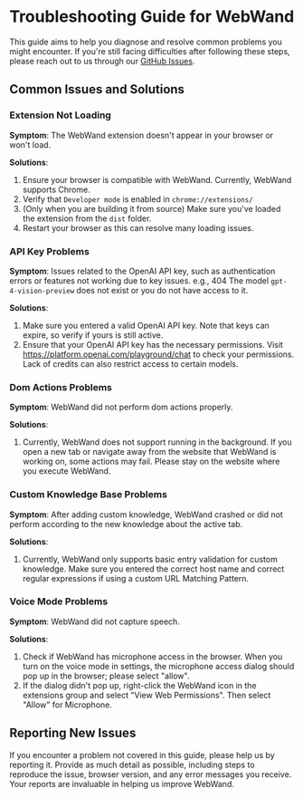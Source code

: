 # Troubleshooting Guide for WebWand

This guide aims to help you diagnose and resolve common problems you might encounter. If you're still facing difficulties after following these steps, please reach out to us through our [GitHub Issues](https://github.com/normal-computing/web-wand/issues).


## Common Issues and Solutions

### Extension Not Loading

**Symptom**: The WebWand extension doesn't appear in your browser or won't load.

**Solutions**:
1. Ensure your browser is compatible with WebWand. Currently, WebWand supports Chrome.
2. Verify that `Developer mode` is enabled in `chrome://extensions/`
3. (Only when you are building it from source) Make sure you've loaded the extension from the `dist` folder.
4. Restart your browser as this can resolve many loading issues.

### API Key Problems

**Symptom**: Issues related to the OpenAI API key, such as authentication errors or features not working due to key issues. e.g., 404 The model `gpt-4-vision-preview` does not exist or you do not have access to it.

**Solutions**:
1. Make sure you entered a valid OpenAI API key. Note that keys can expire, so verify if yours is still active.
2. Ensure that your OpenAI API key has the necessary permissions. Visit https://platform.openai.com/playground/chat to check your permissions. Lack of credits can also restrict access to certain models.

### Dom Actions Problems

**Symptom**: WebWand did not perform dom actions properly.

**Solutions**:
1. Currently, WebWand does not support running in the background. If you open a new tab or navigate away from the website that WebWand is working on, some actions may fail. Please stay on the website where you execute WebWand. 

### Custom Knowledge Base Problems

**Symptom**: After adding custom knowledge, WebWand crashed or did not perform according to the new knowledge about the active tab.

**Solutions**:
1. Currently, WebWand only supports basic entry validation for custom knowledge. Make sure you entered the correct host name and correct regular expressions if using a custom URL Matching Pattern. 

### Voice Mode Problems

**Symptom**: WebWand did not capture speech.

**Solutions**:
1. Check if WebWand has microphone access in the browser. When you turn on the voice mode in settings, the microphone access dialog should pop up in the browser; please select "allow".
2. If the dialog didn't pop up, right-click the WebWand icon in the extensions group and select "View Web Permissions". Then select "Allow" for Microphone.


## Reporting New Issues

If you encounter a problem not covered in this guide, please help us by reporting it. Provide as much detail as possible, including steps to reproduce the issue, browser version, and any error messages you receive. Your reports are invaluable in helping us improve WebWand.